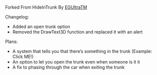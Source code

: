 Forked From HideInTrunk By [EGUltraTM](https://github.com/EGUltraTM)

Changelog:
- Added an open trunk option
- Removed the DrawText3D function and replaced it with an alert

Plans: 

- A system that tells you that there’s something in the trunk (Example: Click ME!)
- An option to let you open the trunk even when someone is it it
- A fix to phasing through the car when exiting the trunk
